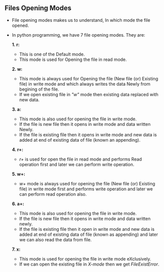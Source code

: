 ## Files Opening Modes
- File opening modes makes us to understand, In which mode the file opened.
- In python programming, we have 7 file opening modes. They are:

  **1. r:**
  - This is one of the Default mode.
  - This mode is used for Opening the file in read mode.

  **2. w:**
  - This mode is always used for Opening the file (New file (or) Existing file) in write mode and which always writes the data Newly from begining of the file.
  - If we open existing file in _"w"_ mode then existing data replaced with new data.

  **3. a:**
  - This mode is also used for opening the file in write mode.
  - If the file is new file then it opens in write mode and data written Newly.
  - If the file is existing file then it opens in write mode and new data is added at end of existing data of file (known an appending).

  **4. r+:**
  - _r+_ is used for open the file in read mode and performs Read operation first and later we can perform write operation.

  **5. w+:**
  - _w+_ mode is always used for opening the file (New file (or) Existing file) in write mode first and performs write operation and later we can perform read operation also.

  **6. a+:**
  - This mode is also used for opening the file in write mode.
  - If the file is new file then it opens in write mode and data written newly.
  - If the file is existing file then it open in write mode and new data is added at end of existing data of file (known as appending) and later we can also read the data from file.

  **7. x:**
  - This mode is used for opening the file in write mode eXclusively.
  - If we can open the existing file in _X-mode_ then we get _FileExistError_.
